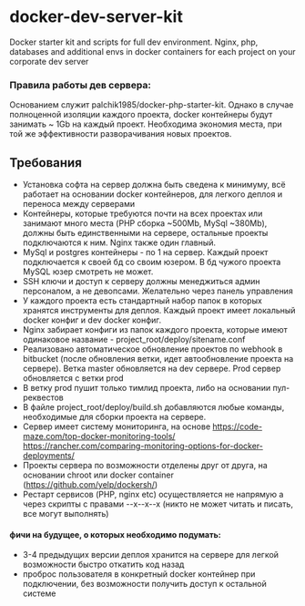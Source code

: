 # docker-dev-server-kit
Docker starter kit and scripts for full dev environment. Nginx, php, databases and additional envs in docker containers for each project on your corporate dev server 

### Правила работы дев сервера:
Основанием служит palchik1985/docker-php-starter-kit. Однако в случае полноценной изоляции каждого проекта, docker контейнеры будут занимать ~ 1Gb на каждый проект. Необходима экономия места, при той же эффективности разворачивания новых проектов.

## Требования
- Установка софта на сервер должна быть сведена к минимуму, всё работает на основании docker контейнеров, для легкого деплоя и переноса между серверами
- Контейнеры, которые требуются почти на всех проектах или занимают много места (PHP сборка ~500Mb, MySql ~380Mb), должны быть единственными на сервере, остальные проекты подключаются к ним. Nginx также один главный.
- MySql и postgres контейнеры - по 1 на сервер. Каждый проект подключается к своей бд со своим юзером. В бд чужого проекта MySQL юзер смотреть не может.
- SSH ключи и доступ к серверу должны менеджиться админ персоналом, а не девопсами. Желательно через панель управления
- У каждого проекта есть стандартный набор папок в которых хранятся инструменты для деплоя. Каждый проект имеет локальный docker конфиг и dev docker конфиг.
- Nginx забирает конфиги из папок каждого проекта, которые имеют одинаковое название - project_root/deploy/sitename.conf
- Реализовано автоматическое обновление проектов по webhook в bitbucket (после обновления ветки, идет автообновление проекта на сервере). Ветка master обновляется на dev сервере. Prod сервер обновляется с ветки prod
- В ветку prod пушит только тимлид проекта, либо на основании пул-реквестов
- В файле project_root/deploy/build.sh добавляются любые команды, необходимые для сборки проекта на сервере.
- Сервер имеет систему мониторинга, на основе 
https://code-maze.com/top-docker-monitoring-tools/
https://rancher.com/comparing-monitoring-options-for-docker-deployments/
- Проекты сервера по возможности отделены друг от друга, на основании chroot или docker container (https://github.com/yelp/dockersh/)
- Рестарт сервисов (PHP, nginx etc) осуществляется не напрямую а через скрипты с правами --x--x--x (никто не может читать и писать, все могут выполнять)

#### фичи на будущее, о которых необходимо подумать:
- 3-4 предыдущих версии деплоя хранится на сервере для легкой возможности быстро откатить код назад
- проброс пользователя в конкретный docker контейнер при подключении, без возможности получить доступ к остальной системе
